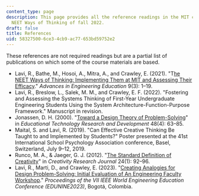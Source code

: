 ```yaml
---
content_type: page
description: This page provides all the reference readings in the MIT course SP.248
  NEET Ways of Thinking of fall 2022.
draft: false
title: References
uid: 58327500-6ce3-4cb9-ac77-653bd59752e2
---
```

These references are not required readings but are a partial list of publications on which some of the course materials are based. 

- Lavi, R., Bathe, M., Hosoi, A., Mitra, A., and Crawley, E. (2021). "T[he NEET Ways of Thinking: Implementing Them at MIT and Assessing Their Efficacy](https://advances.asee.org/wp-content/uploads/vol09/Issue3/Papers/AEE-Innovative-Lavi-3.pdf)." *Advances in Engineering Education* 9(3): 1–19.
- Lavi, R., Breslow, L., Salek, M. M., and Crawley, E. F. (2022). "Fostering and Assessing the Systems Thinking of First-Year Undergraduate Engineering Students Using the System Architecture-Function-Purpose Framework." Manuscript in revision.
- Jonassen, D. H. (2000). "[Toward a Design Theory of Problem-Solving](https://www.jstor.org/stable/30220285)" in *Educational Technology Research and Development* 48(4): 63–85.
- Maital, S. and Lavi, R. (2019). "Can Effective Creative Thinking Be Taught to and Implemented by Students?" Poster presented at the 41st International School Psychology Association conference, Basel, Switzerland, July 9–12, 2019.
- Runco, M. A., & Jaeger, G. J. (2012). "[The Standard Definition of Creativity](https://psycnet.apa.org/record/2012-04002-011)" in *Creativity Research Journal* 24(1): 92–96.
- Lavi, R., Marti, D., and Crawley, E. (2023). "[Creating Analogies for Design Problem-Solving: Initial Evaluation of An Engineering Faculty Workshop](https://ieeexplore.ieee.org/document/10102860)." *Proceedings of the VII IEEE World Engineering Education Conference (EDUNINE2023)*, Bogotá, Colombia.